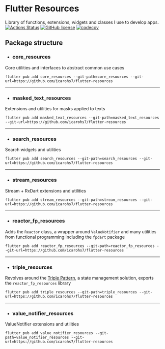 # Flutter Resources

Library of functions, extensions, widgets and classes I use to develop apps.
<br/>
[![Actions Status](https://github.com/icarohs7/flutter-resources/workflows/build/badge.svg)](
https://github.com/icarohs7/flutter-resources/actions)
[![GitHub license](https://img.shields.io/github/license/icarohs7/flutter-resources.svg)](
https://github.com/icarohs7/flutter-resources/blob/master/LICENSE)
[![codecov](https://codecov.io/gh/icarohs7/flutter-resources/branch/master/graph/badge.svg)](
https://codecov.io/gh/icarohs7/flutter-resources)

## Package structure

- ### core_resources

Core utilities and interfaces to abstract common use cases

```
flutter pub add core_resources --git-path=core_resources --git-url=https://github.com/icarohs7/flutter-resources
```

---

- ### masked_text_resources

Extensions and utilities for masks applied to texts

```
flutter pub add masked_text_resources --git-path=masked_text_resources --git-url=https://github.com/icarohs7/flutter-resources
```

---

- ### search_resources

Search widgets and utilities

```
flutter pub add search_resources --git-path=search_resources --git-url=https://github.com/icarohs7/flutter-resources
```

---

- ### stream_resources

Stream + RxDart extensions and utilities

```
flutter pub add stream_resources --git-path=stream_resources --git-url=https://github.com/icarohs7/flutter-resources
```

---

- ### reactor_fp_resources

Adds the `Reactor` class, a wrapper around `ValueNotifier` and many utilities 
from functional programming including the `fpdart` package

```
flutter pub add reactor_fp_resources --git-path=reactor_fp_resources --git-url=https://github.com/icarohs7/flutter-resources
```

---

- ### triple_resources

Revolves around the [Triple Pattern](https://github.com/Flutterando/triple_pattern),
a state management solution, exports the `reactor_fp_resources` library

```
flutter pub add triple_resources --git-path=triple_resources --git-url=https://github.com/icarohs7/flutter-resources
```

---

- ### value_notifier_resources

ValueNotifier extensions and utilities

```
flutter pub add value_notifier_resources --git-path=value_notifier_resources --git-url=https://github.com/icarohs7/flutter-resources
```